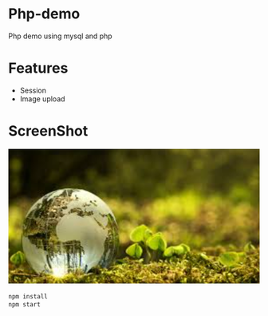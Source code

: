 # Php-demo

Php demo using mysql and php

# Features

- Session
- Image upload

# ScreenShot

![alt text](image.png)

```
npm install
npm start
```

